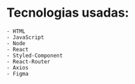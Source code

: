 # Tecnologias usadas:
    - HTML
    - JavaScript
    - Node
    - React
    - Styled-Component
    - React-Router
    - Axios
    - Figma

